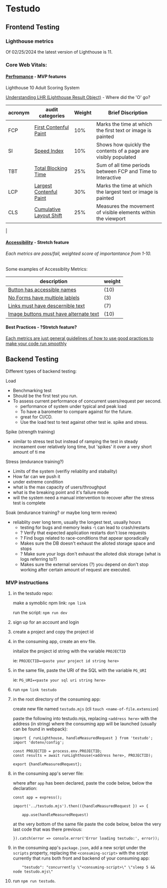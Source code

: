 # Testudo
 
## Frontend Testing
 ### Lighthouse metrics
  Of 02/25/2024 the latest version of Lighthouse is 11.

### Core Web Vitals:

  #### [Perfromance](https://developer.chrome.com/docs/lighthouse/performance/performance-scoring) - MVP features
Lighthouse 10 Aduit Scoring System

[Understanding LHR (Lighthouse Result Object)](https://github.com/GoogleChrome/lighthouse/blob/main/docs/understanding-results.md) - Where did the 'O' go?

|acronym|audit categories| Weight | Brief Discription |
|----|----|---|----|
|   FCP | [First Contenful Paint](https://developer.chrome.com/docs/lighthouse/performance/first-contentful-paint) |10%| Marks the time at which the first text or image is painted|
|   SI |[Speed Index](https://developer.chrome.com/docs/lighthouse/performance/speed-index) |10%|Shows how quickly the contents of a page are visibly populated|
|   TBT | [Total Blocking Time](https://developer.chrome.com/docs/lighthouse/performance/lighthouse-total-blocking-time) |25%|Sum of all time periods between FCP and Time to Interactive|
|   LCP | [Largest Contenful Paint](https://developer.chrome.com/docs/lighthouse/performance/lighthouse-largest-contentful-paint) |30%|Marks the time at which the largest text or image is painted|
|   CLS | [Cumulative Layout Shift](https://web.dev/articles/cls) |25%| Measures the movement of visible elements within the viewport|
|
  #### [Accessibility](https://developer.chrome.com/docs/lighthouse/accessibility/scoring) - Stretch feature
  ###### Each metrics are pass/fail, weighted score of importantance from 1-10.

  Some examples of Accessiblity Metrics:
  

  |description|weight|
  |---|---|
  |[Button has accessible names](https://dequeuniversity.com/rules/axe/4.7/button-name)|(10)|
  |[No Forms have multiple lablels](https://dequeuniversity.com/rules/axe/4.7/form-field-multiple-labels)|(3)|
  |[Links must have descernible text](https://dequeuniversity.com/rules/axe/4.7/link-name)|(7)|
  |[Image buttons must have alternate text](https://dequeuniversity.com/rules/axe/4.7/input-image-alt)|(10)|

  #### Best Practices - ?Stretch feature?


[Each metrics are just general guidelines of how to use good practices to make your code run smoothly](https://developer.chrome.com/docs/lighthouse/best-practices/doctype)

## Backend Testing


Different types of backend testing:

 
 Load
   - Benchmarking test
   - Should be the first test you run.
   - To assess current performance of concurrent users/request per second.
     - performance of system under typical and peak load
     - To have a barometer to compare against for the future. 
     - great for CI/CD.
     - Use the load test to test against other test ie. spike and stress.

 
 Spike (strength training)
   - similar to stress test but instead of ramping the test in steady increament over relatively long time, but 'spikes' it over a very short amount of ti     me

 Stress (endurance training?)
   - Limits of the system (verifiy reliablity and stabality)
   - How far can we push it
   - under extreme condition
   - what is the max capacity of users/throughput    
   - what is the breaking point and it's failure mode
   - will the system need a manual intervention to recover after the stress test is complete
 
 
 Soak (endurance training? or maybe long term review)
   - reliablity over long term, usually the longest test, usually hours
     - testing for bugs and memory leaks -\ can lead to crash/restarts
     - ? Verify that expected application restarts don't lose requests
     - ? Find bugs related to race-conditions that appear sporadically
     - Makes sure the DB doesn't exhaust the alloted storage space and stops
     - ? Make sure your logs don't exhaust the alloted disk storage (what is logs referring to?)                                                          
     - Makes sure the external services (?) you depend on don't stop working after certain amount of request are executed.


### MVP instructions

1. in the testudo repo:

    make a symoblic npm link: ```npm link```

    run the script:
    ``` npm run dev ```

2. sign up for an account and login
3. create a project and copy the project id

4. in the consuming app, create an env file.

    initalize the project id string with the variable ```PROJECTID```

    ie: ```PROJECTID=<paste your project id string here>```

5. in the same file, paste the URI of the SQL with the variable ```PG_URI```

    ie: ```PG_URI=<paste your sql uri string here>```

6. run ```npm link testudo```

7. in the root directory of the consuming app:

    create new file named ```testudo.mjs``` (cli ```touch <name-of-file.extension```)

    paste the following into testudo.mjs, replacing ```<address here>``` with the address (in string) where the consuming app will be launched (usually can be found in webpack):

    ```
    import { runLighthouse, handleMeasuredRequest } from 'testudo';
    import 'dotenv/config';

    const PROJECTID = process.env.PROJECTID;
    const results = await runLighthouse(<address here>, PROJECTID);

    export {handleMeasuredRequest};
    ```
8. in the consuming app's server file:

    where after ```app``` has been declared, paste the code below, below the declaration:

    ```
    const app = express();

    import('../testudo.mjs').then(({handleMeasuredRequest }) => {

        app.use(handleMeasuredRequest)
    ```
    at the very bottom of the same file paste the code below, below the very last code that was there previous:

    ```
    }).catch(error => console.error('Error loading testudo:', error));
    ```

9. in the consuming app's ```package.json```, add a new script under the ```scripts``` property, replacing the ```<consuming-script>``` with the script currently that runs both front and backend of your consuming app:

    ```    "testudo": "concurrently \"<consuming-script>\" \"sleep 5 && node testudo.mjs\"``` 

10. run ```npm run testudo```.



